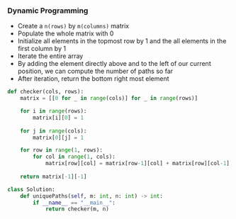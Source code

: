 ### Dynamic Programming
- Create a ```n(rows)``` by ```m(columns)``` matrix
- Populate the whole matrix with 0
- Initialize all elements in the topmost row by 1 and the all elements in the first column by 1
- Iterate the entire array
- By adding the element directly above and to the left of our current position, we can compute the number of paths so far
- After iteration, return the bottom right most element 

```Python
def checker(cols, rows):
    matrix = [[0 for _ in range(cols)] for _ in range(rows)]

    for i in range(rows):
        matrix[i][0] = 1
    
    for j in range(cols):
        matrix[0][j] = 1

    for row in range(1, rows):
        for col in range(1, cols):
            matrix[row][col] = matrix[row-1][col] + matrix[row][col-1]
    
    return matrix[-1][-1]

class Solution:
    def uniquePaths(self, m: int, n: int) -> int:
        if __name__ == "__main__":
            return checker(m, n)
         
         
```
